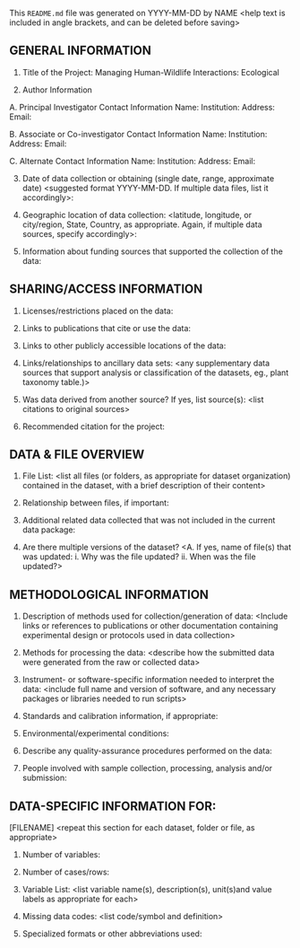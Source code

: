 This `README.md` file was generated on YYYY-MM-DD by NAME \<help text is included in angle brackets, and can be deleted before saving\>

## GENERAL INFORMATION

1.  Title of the Project: Managing Human-Wildlife Interactions: Ecological

2.  Author Information

A. Principal Investigator Contact Information Name: Institution: Address: Email:

B. Associate or Co-investigator Contact Information Name: Institution: Address: Email:

C. Alternate Contact Information Name: Institution: Address: Email:

3.  Date of data collection or obtaining (single date, range, approximate date) \<suggested format YYYY-MM-DD. If multiple data files, list it accordingly\>:

4.  Geographic location of data collection: \<latitude, longitude, or city/region, State, Country, as appropriate. Again, if multiple data sources, specify accordingly\>:

5.  Information about funding sources that supported the collection of the data:

## SHARING/ACCESS INFORMATION

1.  Licenses/restrictions placed on the data:

2.  Links to publications that cite or use the data:

3.  Links to other publicly accessible locations of the data:

4.  Links/relationships to ancillary data sets: \<any supplementary data sources that support analysis or classification of the datasets, eg., plant taxonomy table.)\>

5.  Was data derived from another source? If yes, list source(s): \<list citations to original sources\>

6.  Recommended citation for the project:

## DATA & FILE OVERVIEW

1.  File List: \<list all files (or folders, as appropriate for dataset organization) contained in the dataset, with a brief description of their content\>

2.  Relationship between files, if important:

3.  Additional related data collected that was not included in the current data package:

4.  Are there multiple versions of the dataset? \<A. If yes, name of file(s) that was updated: i. Why was the file updated? ii. When was the file updated?\>

## METHODOLOGICAL INFORMATION

1.  Description of methods used for collection/generation of data: \<Include links or references to publications or other documentation containing experimental design or protocols used in data collection\>

2.  Methods for processing the data: \<describe how the submitted data were generated from the raw or collected data\>

3.  Instrument- or software-specific information needed to interpret the data: \<include full name and version of software, and any necessary packages or libraries needed to run scripts\>

4.  Standards and calibration information, if appropriate:

5.  Environmental/experimental conditions:

6.  Describe any quality-assurance procedures performed on the data:

7.  People involved with sample collection, processing, analysis and/or submission:

## DATA-SPECIFIC INFORMATION FOR:

\[FILENAME\] \<repeat this section for each dataset, folder or file, as appropriate\>

1.  Number of variables:

2.  Number of cases/rows:

3.  Variable List: \<list variable name(s), description(s), unit(s)and value labels as appropriate for each\>

4.  Missing data codes: \<list code/symbol and definition\>

5.  Specialized formats or other abbreviations used:
